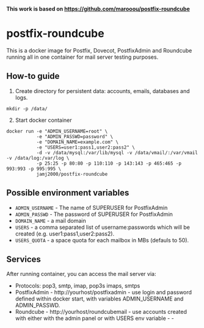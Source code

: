 **This work is based on https://github.com/marooou/postfix-roundcube**


# postfix-roundcube

This is a docker image for Postfix, Dovecot, PostfixAdmin and Roundcube running all
in one container for mail server testing purposes.

## How-to guide

1. Create directory for persistent data: accounts, emails, databases and logs.
```
mkdir -p /data/ 
```

2. Start docker container

```
docker run -e "ADMIN_USERNAME=root" \
           -e "ADMIN_PASSWD=password" \
           -e "DOMAIN_NAME=example.com" \
           -e "USERS=user1:pass1,user2:pass2" \
           -d -v /data/mysql:/var/lib/mysql -v /data/vmail/:/var/vmail -v /data/log:/var/log \
           -p 25:25 -p 80:80 -p 110:110 -p 143:143 -p 465:465 -p 993:993 -p 995:995 \
           jamj2000/postfix-roundcube
```

## Possible environment variables

- `ADMIN_USERNAME` - The name of SUPERUSER for PostfixAdmin
- `ADMIN_PASSWD` - The password of SUPERUSER for PostfixAdmin
- `DOMAIN_NAME` - a mail domain
- `USERS` - a comma separated list of username:passwords which will be created (e.g. user1:pass1,user2:pass2).
- `USERS_QUOTA` - a space quota for each mailbox in MBs (defauls to 50).

## Services

After running container, you can access the mail server via:

- Protocols: pop3, smtp, imap, pop3s imaps, smtps
- PostfixAdmin - http://yourhost/postfixadmin - use login and password defined within docker start, with variables ADMIN_USERNAME and ADMIN_PASSWD.
- Roundcube - http://yourhost/roundcubemail - use accounts created with either with the admin panel or with USERS env variable - - 

